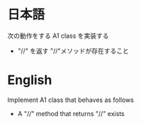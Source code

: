 # 日本語

次の動作をする A1 class を実装する

- "//" を返す "//"メソッドが存在すること

# English

Implement A1 class that behaves as follows
- A "//" method that returns "//" exists
